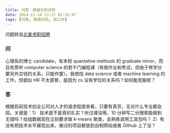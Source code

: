 ```yaml
---
title: 问答：数据分析求职
date: 2014-11-14 13:17 01:32:47
tags: [问答, 数据分析, 找工作]
---
```


问题转自[北美求职招聘](http://weibo.com/3210652194/Bw8U7mIFV)

### 问
心理系的博士 candidate，有本校 quantative methods 的 graduate minor，而且有旁听 computer science 的若干门编程课（有做作业和考试，但由于修学分要另外交钱的关系，只能作罢）。我想找 data science 或者 machine learning 的工作，但貌似 HR 不太感冒，是因为 cs 没有学位的关系吗？如何能克服呢？

### 答
根据目前技术创业公司对人才的渴求程度来看，只要有真货，无论什么专业都会招。关键是：1） 技术是不是真的扎实？听过课没用，10 分钟写二分搜索能做到无错吗？给组数据现在立刻要求做 k-means 聚类，会熟练调用工具包吗？ 2）有没有把技术水平展现出来，做过的项目都放到自制网站或者 Github 上了没？
